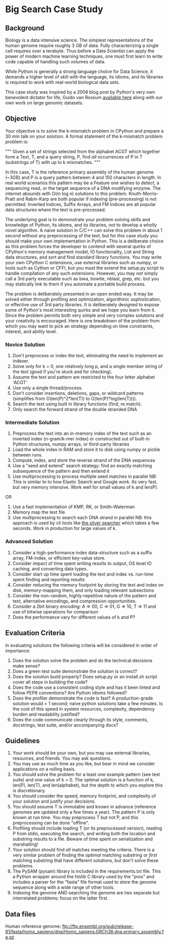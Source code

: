 # Big Search Case Study

## Background

Biology is a data intensive science. The simplest representations of the
human genome require roughly 3 GB of data. Fully characterizing a single
cell requires over a terabyte. Thus before a Data Scientist can apply the
power of modern machine learning techniques, one must first learn to write
code capable of handling such volumes of data.

While Python is generally a strong language choice for Data Science, it
demands a higher level of skill with the language, its idioms, and its
libraries is required to work with real-world biological data sets.

This case study was inspired by a 2008 blog post by Python's very own
benevolent dictator for life, Guido van Rossum [available
here](http://neopythonic.blogspot.co.uk/2008/10/sorting-million-32-bit-integers-in-2mb.html)
along with our own work on large genomic datasets.


## Objective

Your objective is to solve the k-mismatch problem in CPython and prepare a 30 min talk on your solution.
A formal statement of the k-mismatch problem problem is:

"""
Given a set of strings selected from the alphabet ACGT which together form a Text, T, and a query string, P, find *all* occurrences of P
 in T (substrings of T) with up to k mismatches.
"""

In this case, T is the reference primary assembly of the human genome (~3GB) and P is a query pattern between 4 and 150 characters in length.
In real world scenarios this pattern may be a Feature one wishes to detect, a sequencing read, or the target sequence of a DNA modifying enzyme. The internet abounds with O(m log n) solutions to this problem.
Knuth-Morris-Pratt and Rabin-Karp are both popular if indexing (pre-processing) is not permitted.
Inverted Indices, Suffix Arrays, and FM Indices are all popular data structures where the text is pre-processed.

The underlying goal is to demonstrate your problem solving skills and knowledge of Python, its idioms, and its libraries, *not* to develop a wholly novel algorithm.
A naive solution in C/C++ can solve this problem in about 1 second without any preprocessing of the text, but for this case study you should make your own implementation in Python.
This is a deliberate choice as this problem forces the developer to contend with several quirks of CPython's memory management model, IO functionality, List and String data structures, and sort and find standard library functions.
You may write your own CPython C extensions, use external libraries such as numpy, or tools such as Cython or CFFI, but you must the extend the setup.py script to handle compilation of any such extensions.
However, you may *not* simply call a 3rd party executable such as bwa, bowtie, nblast, grep, etc. but you may statically link to them if you automate a portable build process.

The problem is deliberately presented in an open ended way.
It may be solved either through profiling and optimization, algorithmic sophistication, or effective use of 3rd party libraries.
It is deliberately designed to expose some of Python's most interesting quirks and we hope you learn from it.
Since the problem permits both very simple and very complex solutions and your creativity is encouraged.
Here is one breakdown of the problem from which you may want to pick an strategy depending on time constraints, interest, and ability level.

### Novice Solution

1. Don't preprocess or index the text, eliminating the need to implement an indexer.
1. Solve only for k = 0, one relatively long p, and a single member string of the text (good if you're stuck and for checking).
1. Assume the text and pattern are restricted to the four letter alphabet 'ACGT'
1. Use only a single thread/process.
1. Don't consider insertions, deletions, gaps, or wildcard patterns (simplifies from O(len(P)^2*len(T)) to O(len(P)*log(len(T)))).
1. Search the text using built in library functions (find, re.match).
1. Only search the forward strand of the double stranded DNA

### Intermediate Solution

1. Preprocess the text into an in-memory index of the text such as an inverted index (n-gram/k-mer index) or constructed out of built-in Python structures, numpy arrays, or third-party libraries
2. Load the whole index in RAM and store it to disk using numpy or pickle between runs.
3. Compute, index, and store the reverse strand of the DNA sequences
4. Use a "seed and extend" search strategy: find an exactly matching subsequence of the pattern and then extend it
5. Use multiprocessing to process multiple seed matches in parallel
NB: This is similar to to how Elastic Search and Google work. Its very fast, but very memory intensive. Work well for small values of k and len(P).

OR

1. Use a fast implementation of KMP, RK, or Smith-Waterman
2. Memory map the text file
3. Use multiprocessing to search each DNA strand in parallel
NB: this approach is used by cli tools like [the silver searcher](https://github.com/ggreer/the_silver_searcher) which takes a few seconds. Work in production for large values of k.

### Advanced Solution
1. Consider a high-performance index data-structure such as a suffix array, FM-index, or efficient key-value store.
1. Consider impact of time spent writing results to output, OS level IO caching, and converting data types.
1. Consider start up time spent loading the text and index vs. run-time spent finding and reporting results
1. Consider reducing the  memory footprint by storing the text and index on disk, memory-mapping them, and only loading relevant subsections
1. Consider the non-random, highly-repetitive nature of the pattern and text, alternative encodings, and compression opportunities.
1. Consider a 2bit binary encoding: A => 00, C => 01, G => 10, T => 11 and use of bitwise operations for comparison
1. Does the performance vary for different values of k and P?

## Evaluation Criteria
In evaluating solutions the following criteria will be considered in order of importance:

1. Does the solution solve the problem and do the technical decisions make sense?
1. Does a green test suite demonstrate the solution is correct?
1. Does the solution build properly? Does setup.py or an install.sh script cover all steps in building the code?
1. Does the code use a consistent coding style and has it been linted and follow PEP8 conventions? Are Python idioms followed?
1. Does the profiler demonstrate the code is fast? A production-grade solution would < 1 second; naive python solutions take a few minutes. Is the cost of this speed in system resources, complexity, dependency burden and readability justified?
1. Does the code communicate clearly through its style, comments, docstrings, test suite, and/or accompanying docs?

## Guidelines

1. Your work should be your own, but you may use external libraries, resources, and friends. You may ask questions.
1. You may use as much time as you like, but bear in mind we consider applications on a rolling basis.
1. You should solve the problem for a least one example pattern (see test suite) and one value of k > 0. The optimal solution is a function of k, len(P), len(T), and len(alphabet), but the depth to which you explore this is discretionary.
1. You should consider the speed, memory footprint, and complexity of your solution and justify your decisions.
1. You should assume T is immutable and known in advance (reference genomes are updated only a few times a year). The pattern P is only known at run time. You may preprocess T but not P, and this preprocessing can be done "offline".
1. Profiling should include loading T (or its preprocessed version), reading P from stdin, executing the search, and writing both the location and substring results to a file. Beware of time spent on serialization and marshalling!
1. Your solution should find *all* matches meeting the criteria. There is a very similar problem of finding the *optimal* matching substring or *first* matching substring that have different solutions, but don't solve these problems.
1. The PySAM (pysam) library is included in the requirements.txt file. This a Python wrapper around the htslib C library used by the "pros" and includes a parser for the "fasta" file format used to store the genome sequence along with a wide range of other tools.
1. Indexing the genome AND searching the genome are two separate but interrelated problems; focus on the latter first.

## Data files

Human reference genome:
ftp://ftp.ensembl.org/pub/release-81/fasta/homo_sapiens/dna/Homo_sapiens.GRCh38.dna.primary_assembly.fa.gz


